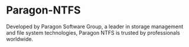 # Paragon-NTFS
Developed by Paragon Software Group, a leader in storage management and file system technologies, Paragon NTFS is trusted by professionals worldwide.
